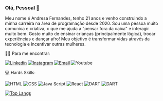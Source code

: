 ### Olá, Pessoal :star_struck:

Meu nome é Andresa Fernandes, tenho 21 anos e venho construindo a minha carreira na área de programação desde 2020. Sou uma pessoa muito comunica e criativa, o que me ajuda a "pensar fora da caixa" e interagir muito bem. Gosto muito de ensinar crianças (principalmente lógica), trocar experiências e dançar afro! Meu objetivo é transformar vidas através da tecnologia e incentivar outras mulheres. 

:curly_haired_woman: Para me encontrar:

[![Linkedin](https://img.shields.io/badge/LinkedIn-0077B5?style=for-the-badge&logo=linkedin&logoColor=white)](https://www.linkedin.com/in/andresa-fernandes-9271ba1ba/)
[![Instagram](https://img.shields.io/badge/Instagram-E4405F?style=for-the-badge&logo=instagram&logoColor=white)](https://www.instagram.com/desafernandes_/)
[![Email](https://img.shields.io/badge/Gmail-D14836?style=for-the-badge&logo=gmail&logoColor=white)](mailto:andresa.ifba@gmail.com)
![Youtube](https://img.shields.io/badge/YouTube-FF0000?style=for-the-badge&logo=youtube&logoColor=white)

:computer: Hards Skills: 

![HTML](https://img.shields.io/badge/HTML5-E34F26?style=for-the-badge&logo=html5&logoColor=white)
![CSS](https://img.shields.io/badge/CSS3-1572B6?style=for-the-badge&logo=css3&logoColor=white)
![Java Script](https://img.shields.io/badge/JavaScript-323330?style=for-the-badge&logo=javascript&logoColor=F7DF1E)
![React](https://img.shields.io/badge/React-20232A?style=for-the-badge&logo=react&logoColor=61DAFB)
![DART](https://img.shields.io/badge/Dart-0175C2?style=for-the-badge&logo=dart&logoColor=white)
![DART](https://img.shields.io/badge/Flutter-02569B?style=for-the-badge&logo=flutter&logoColor=white)

[![Top Langs](https://github-readme-stats.vercel.app/api/top-langs/?username=andresa43&layout=compact)](https://github.com/anuraghazra/github-readme-stats)
